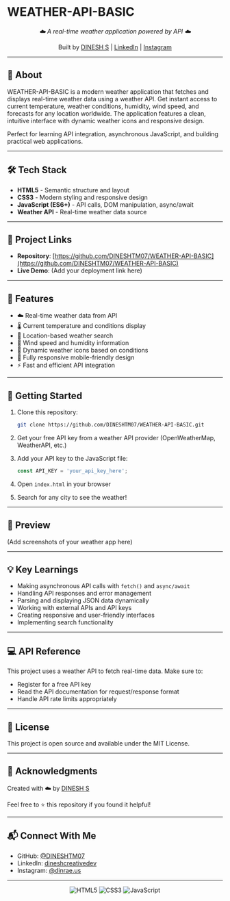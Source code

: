 # WEATHER-API-BASIC

<p align="center">
  <i>☁️ A real-time weather application powered by API ☁️</i>
</p>

<p align="center">
  Built by <a href="https://github.com/DINESHTM07">DINESH S</a> | 
  <a href="https://www.linkedin.com/in/dineshcreativedev/">LinkedIn</a> | 
  <a href="https://www.instagram.com/dinrae.us/">Instagram</a>
</p>

---

## 📖 About

WEATHER-API-BASIC is a modern weather application that fetches and displays real-time weather data using a weather API. Get instant access to current temperature, weather conditions, humidity, wind speed, and forecasts for any location worldwide. The application features a clean, intuitive interface with dynamic weather icons and responsive design.

Perfect for learning API integration, asynchronous JavaScript, and building practical web applications.

---

## 🛠 Tech Stack

- **HTML5** - Semantic structure and layout
- **CSS3** - Modern styling and responsive design
- **JavaScript (ES6+)** - API calls, DOM manipulation, async/await
- **Weather API** - Real-time weather data source

---

## 🔗 Project Links

- **Repository**: [https://github.com/DINESHTM07/WEATHER-API-BASIC](https://github.com/DINESHTM07/WEATHER-API-BASIC)
- **Live Demo**: (Add your deployment link here)

---

## 🎯 Features

- ☁️ Real-time weather data from API
- 🌡️ Current temperature and conditions display
- 📍 Location-based weather search
- 💨 Wind speed and humidity information
- 🌈 Dynamic weather icons based on conditions
- 📱 Fully responsive mobile-friendly design
- ⚡ Fast and efficient API integration

---

## 🚀 Getting Started

1. Clone this repository:
   ```bash
   git clone https://github.com/DINESHTM07/WEATHER-API-BASIC.git
   ```

2. Get your free API key from a weather API provider (OpenWeatherMap, WeatherAPI, etc.)

3. Add your API key to the JavaScript file:
   ```javascript
   const API_KEY = 'your_api_key_here';
   ```

4. Open `index.html` in your browser

5. Search for any city to see the weather!

---

## 📸 Preview

(Add screenshots of your weather app here)

---

## 💡 Key Learnings

- Making asynchronous API calls with `fetch()` and `async/await`
- Handling API responses and error management
- Parsing and displaying JSON data dynamically
- Working with external APIs and API keys
- Creating responsive and user-friendly interfaces
- Implementing search functionality

---

## 💻 API Reference

This project uses a weather API to fetch real-time data. Make sure to:
- Register for a free API key
- Read the API documentation for request/response format
- Handle API rate limits appropriately

---

## 📄 License

This project is open source and available under the MIT License.

---

## 🙏 Acknowledgments

Created with ☁️ by [DINESH S](https://github.com/DINESHTM07)

Feel free to ⭐ this repository if you found it helpful!

---

## 📬 Connect With Me

- GitHub: [@DINESHTM07](https://github.com/DINESHTM07)
- LinkedIn: [dineshcreativedev](https://www.linkedin.com/in/dineshcreativedev/)
- Instagram: [@dinrae.us](https://www.instagram.com/dinrae.us/)

---

<p align="center">
  <img src="https://img.shields.io/badge/HTML5-E34F26?style=for-the-badge&logo=html5&logoColor=white" alt="HTML5" />
  <img src="https://img.shields.io/badge/CSS3-1572B6?style=for-the-badge&logo=css3&logoColor=white" alt="CSS3" />
  <img src="https://img.shields.io/badge/JavaScript-F7DF1E?style=for-the-badge&logo=javascript&logoColor=black" alt="JavaScript" />
</p>
